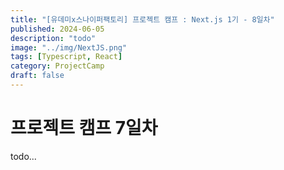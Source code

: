 ```yaml
---
title: "[유데미x스나이퍼팩토리] 프로젝트 캠프 : Next.js 1기 - 8일차"
published: 2024-06-05
description: "todo"
image: "../img/NextJS.png"
tags: [Typescript, React]
category: ProjectCamp
draft: false
---
```


# 프로젝트 캠프 7일차

todo...
